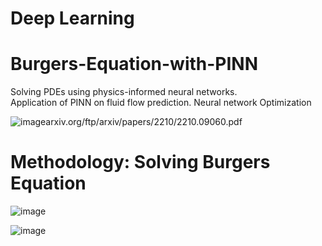 # Deep Learning 

# Burgers-Equation-with-PINN
 Solving PDEs using physics-informed neural networks.  
 Application of PINN on fluid flow prediction.
 Neural network Optimization

 

![image](https://github.com/user-attachments/assets/97fe3aba-73d8-4c39-bb95-d224db640602)arxiv.org/ftp/arxiv/papers/2210/2210.09060.pdf




# Methodology: Solving Burgers Equation
![image](https://github.com/user-attachments/assets/374c9948-73c6-46eb-9c0f-4bfa683d029d)

![image](https://github.com/user-attachments/assets/a924cc74-6331-41e7-8523-c710eaa63b89)
